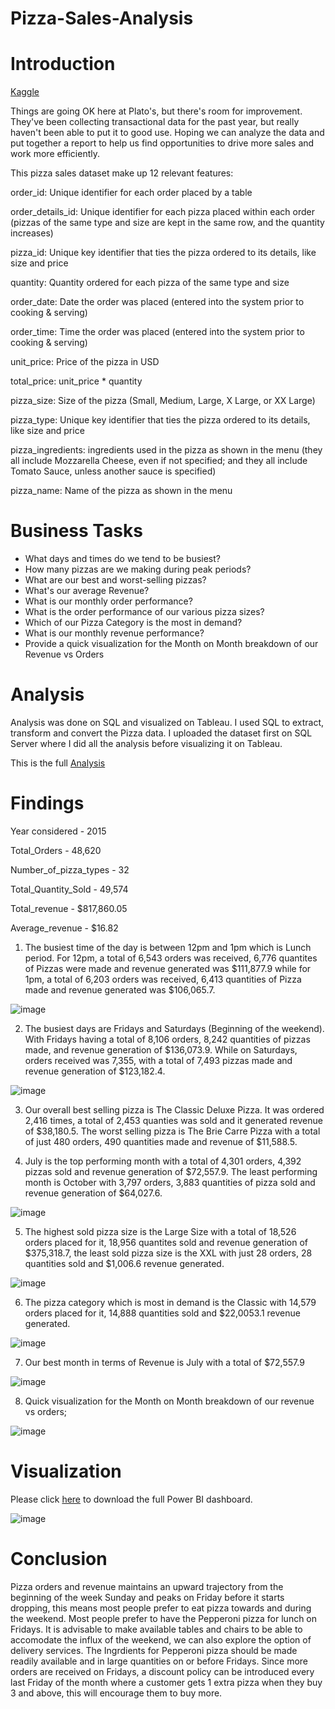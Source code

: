 # Pizza-Sales-Analysis

# Introduction

[Kaggle](https://www.kaggle.com/datasets/shilongzhuang/pizza-sales)

Things are going OK here at Plato's, but there's room for improvement. They've been collecting transactional data for the past year, but really haven't been able to put it to good use. Hoping we can analyze the data and put together a report to help us find opportunities to drive more sales and work more efficiently.


This pizza sales dataset make up 12 relevant features:

  order_id: Unique identifier for each order placed by a table

  order_details_id: Unique identifier for each pizza placed within each order (pizzas of the same type and size are kept in the same row, and the quantity increases)

  pizza_id: Unique key identifier that ties the pizza ordered to its details, like size and price

  quantity: Quantity ordered for each pizza of the same type and size

  order_date: Date the order was placed (entered into the system prior to cooking & serving)

  order_time: Time the order was placed (entered into the system prior to cooking & serving)

  unit_price: Price of the pizza in USD

  total_price: unit_price * quantity

  pizza_size: Size of the pizza (Small, Medium, Large, X Large, or XX Large)

  pizza_type: Unique key identifier that ties the pizza ordered to its details, like size and price

  pizza_ingredients: ingredients used in the pizza as shown in the menu (they all include Mozzarella Cheese, even if not specified; and they all include Tomato Sauce,   unless another sauce is specified)

  pizza_name: Name of the pizza as shown in the menu

# Business Tasks

- What days and times do we tend to be busiest?
- How many pizzas are we making during peak periods?
- What are our best and worst-selling pizzas?
- What's our average Revenue?
- What is our monthly order performance?
- What is the order performance of our various pizza sizes?
- Which of our Pizza Category is the most in demand?
- What is our monthly revenue performance?
- Provide a quick visualization for the Month on Month breakdown of our Revenue vs Orders

# Analysis

Analysis was done on SQL and visualized on Tableau. I used SQL to extract, transform and convert the Pizza data. I uploaded the dataset first on SQL Server where I did all the analysis before visualizing it on Tableau.

This is the full [Analysis]((https://github.com/mohammadeimon/SQLProjects/blob/main/PizzaRestaurant.sql))

# Findings

Year considered - 2015

Total_Orders - 48,620	

Number_of_pizza_types - 32	

Total_Quantity_Sold	- 49,574

Total_revenue - $817,860.05	

Average_revenue - $16.82


1. The busiest time of the day is between 12pm and 1pm which is Lunch period. For 12pm, a total of 6,543 orders was received, 6,776 quantites of Pizzas were made and revenue generated was $111,877.9 while for 1pm, a total of 6,203 orders was received, 6,413 quantities of Pizza made and revenue generated was $106,065.7.

![image](https://user-images.githubusercontent.com/123366282/226739580-1576c208-7c30-4aec-bbd0-c1b8d8517c40.png)


2. The busiest days are Fridays and Saturdays (Beginning of the weekend). With Fridays having a total of 8,106 orders, 8,242 quantities of pizzas made, and revenue generation of $136,073.9. While on Saturdays, orders received was 7,355, with a total of 7,493 pizzas made and revenue generation of $123,182.4.

![image](https://user-images.githubusercontent.com/123366282/226744064-93dcce67-19a0-4c77-abba-48ca3f012165.png)


3. Our overall best selling pizza is The Classic Deluxe Pizza. It was ordered 2,416 times, a total of 2,453 quanties was sold and it generated revenue of $38,180.5. The worst selling pizza is The Brie Carre Pizza	with a total of just 480 orders, 490 quantities made and revenue of	$11,588.5.


4. July is the top performing month with a total of 4,301 orders, 4,392 pizzas sold and revenue generation of $72,557.9. The least performing month is October with	3,797 orders, 3,883 quantities of pizza sold and revenue generation of $64,027.6.

![image](https://user-images.githubusercontent.com/123366282/226751475-8d7a1b6b-e587-4a80-b71d-5bc0783906c8.png)


5. The highest sold pizza size is the Large Size with a total of 18,526 orders placed for it,	18,956 quantites sold and revenue generation of $375,318.7, the least sold pizza size is the XXL with just 28 orders, 28 quantities sold and $1,006.6 revenue generated.


![image](https://user-images.githubusercontent.com/123366282/226752548-a707a388-a77a-46ee-b244-0be33d21d858.png)


6. The pizza category which is most in demand is the Classic	with 14,579 orders placed for it, 14,888 quantities sold and	$22,0053.1 revenue generated.  

![image](https://user-images.githubusercontent.com/123366282/226753964-18c0aec4-645d-4bdb-886b-e3a8ae4609a0.png)


7. Our best month in terms of Revenue is July with a total of $72,557.9

![image](https://user-images.githubusercontent.com/123366282/226754466-248bf44b-8433-4e0f-bb6a-1ad14709fae4.png)


8. Quick visualization for the Month on Month breakdown of our revenue vs orders;


![image](https://user-images.githubusercontent.com/123366282/226755531-74e1836e-66ae-4444-95b5-00ae8bcfa163.png)


# Visualization

Please click [here](https://github.com/Ernest-30/Pizza-Sales-Analysis/blob/main/Pizza%20Sales%20Dashboard.pbix) to download the full Power BI dashboard. 

![image](https://user-images.githubusercontent.com/123366282/226760738-b36c8ea4-7df3-4d80-8ed6-08b20238582e.png)

# Conclusion
Pizza orders and revenue maintains an upward trajectory from the beginning of the week Sunday and peaks on Friday before it starts dropping, this means most people prefer to eat pizza towards and during the weekend. Most people prefer to have the Pepperoni pizza for lunch on Fridays. It is advisable to make available tables and chairs to be able to accomodate the influx of the weekend, we can also explore the option of delivery services. The Ingrdients for  Pepperoni pizza should be made readily available and in large quantities on or before Fridays. Since more orders are received on Fridays, a discount policy can be introduced every last Friday of the month where a customer gets 1 extra pizza when they buy 3 and above, this will encourage them to buy more. 
